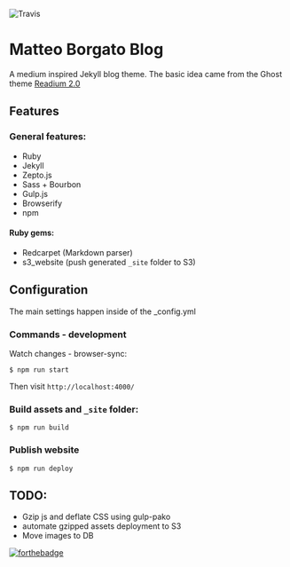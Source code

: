 ![Travis](https://travis-ci.org/borteo/blog.svg?branch=master)

Matteo Borgato Blog
========

A medium inspired Jekyll blog theme. The basic idea came from the Ghost theme 
[Readium 2.0](http://www.svenread.com/readium-ghost-theme/)


Features
-----

### General features:

  - Ruby
  - Jekyll
  - Zepto.js
  - Sass + Bourbon
  - Gulp.js
  - Browserify
  - npm

#### Ruby gems:
  - Redcarpet (Markdown parser)
  - s3_website (push generated `_site` folder to S3)


Configuration
-----

The main settings happen inside of the _config.yml 

### Commands - development

Watch changes - browser-sync:

`$ npm run start`

Then visit `http://localhost:4000/`


### Build assets and `_site` folder:

`$ npm run build`


### Publish website

`$ npm run deploy`


TODO:
-----------

- Gzip js and deflate CSS using gulp-pako
- automate gzipped assets deployment to S3
- Move images to DB


[![forthebadge](http://forthebadge.com/images/badges/made-with-crayons.svg)](http://forthebadge.com)
